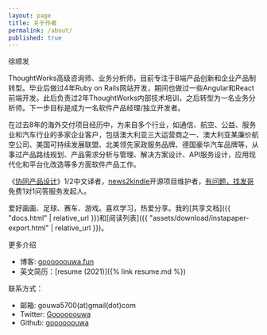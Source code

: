 ```yaml
---
layout: page
title: 关于作者
permalink: /about/
published: true
---
```


徐顺发

ThoughtWorks高级咨询师、业务分析师，目前专注于B端产品创新和企业产品制转型。毕业后做过4年Ruby on Rails网站开发，期间也做过一些Angular和React前端开发。此后负责过2年ThoughtWorks内部技术培训，之后转型为一名业务分析师。下一步目标是成为一名软件产品经理/独立开发者。

在过去8年的海外交付项目经历中，为来自多个行业，如通信、航空、公益、服务业和汽车行业的多家企业客户，包括澳大利亚三大运营商之一、澳大利亚某廉价航空公司、美国可持续发展联盟、北美领先家政服务品牌、德国豪华汽车品牌等，从事过产品路线规划、产品需求分析与管理、解决方案设计、API服务设计，应用现代化和平台化改造等多方面软件产品工作。

《[协同产品设计](https://item.jd.com/13323352.html)》1/2中文译者，[news2kindle](https://github.com/goooooouwa/news2kindle)开源项目维护者，[有问题，找发哥](https://mp.weixin.qq.com/s/fkNEJZLew8FON1pqsNeQIQ) 免费1对1问答服务发起人。

爱好画画、足球、赛车、游戏。喜欢学习，热爱分享。我的[共享文档]({{ "docs.html" | relative_url }})和[阅读列表]({{ "assets/download/instapaper-export.html" | relative_url }})。

更多介绍

- 博客: [goooooouwa.fun](https://goooooouwa.fun)
- 英文简历：[resume (2021)]({% link resume.md %})

联系方式：

- 邮箱: gouwa5700(at)gmail(dot)com
- Twitter: [Goooooouwa](https://twitter.com/Goooooouwa)
- Github: [goooooouwa](http://github.com/goooooouwa)
